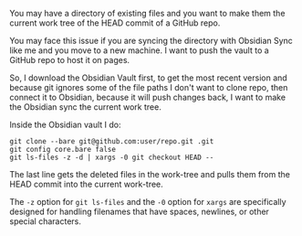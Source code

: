 You may have a directory of existing files and you want to make them the current work tree of the HEAD commit of a GitHub repo. 

You may face this issue if you are syncing the directory with Obsidian Sync like me and you move to a new machine. I want to push the vault to a GitHub repo to host it on pages.  

So, I download the Obsidian Vault first, to get the most recent version and because git ignores some of the file paths I don't want to clone repo, then connect it to Obsidian, because it will push changes back, I want to make the Obsidian sync the current work tree.

Inside the Obsidian vault I do:

```
git clone --bare git@github.com:user/repo.git .git
git config core.bare false
git ls-files -z -d | xargs -0 git checkout HEAD --
```

The last line gets the deleted files in the work-tree and pulls them from the HEAD commit into the current work-tree.

The `-z` option for `git ls-files` and the `-0` option for `xargs` are specifically designed for handling filenames that have spaces, newlines, or other special characters.
